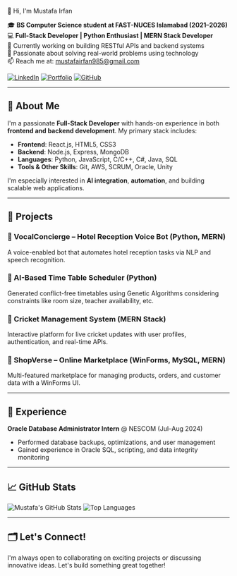 👋 Hi, I'm Mustafa Irfan

🎓 **BS Computer Science student at FAST-NUCES Islamabad (2021–2026)**  
💻 **Full-Stack Developer | Python Enthusiast | MERN Stack Developer**  
🔭 Currently working on building RESTful APIs and backend systems  
📌 Passionate about solving real-world problems using technology  
📫 Reach me at: mustafairfan985@gmail.com  

[![LinkedIn](https://img.shields.io/badge/LinkedIn-blue?logo=linkedin&style=flat-square)](https://www.linkedin.com/in/mustafa-irfan10/)
[![Portfolio](https://img.shields.io/badge/Portfolio-Coming%20Soon-orange?style=flat-square)](#)
[![GitHub](https://img.shields.io/github/followers/yourusername?label=Follow&style=social)](https://github.com/yourusername)

---

## 🧠 About Me
I'm a passionate **Full-Stack Developer** with hands-on experience in both **frontend and backend development**. My primary stack includes:

- **Frontend**: React.js, HTML5, CSS3
- **Backend**: Node.js, Express, MongoDB
- **Languages**: Python, JavaScript, C/C++, C#, Java, SQL
- **Tools & Other Skills**: Git, AWS, SCRUM, Oracle, Unity

I'm especially interested in **AI integration**, **automation**, and building scalable web applications.

---

## 🚀 Projects

### 🔹 VocalConcierge – Hotel Reception Voice Bot (Python, MERN)
A voice-enabled bot that automates hotel reception tasks via NLP and speech recognition.

### 🔹 AI-Based Time Table Scheduler (Python)
Generated conflict-free timetables using Genetic Algorithms considering constraints like room size, teacher availability, etc.

### 🔹 Cricket Management System (MERN Stack)
Interactive platform for live cricket updates with user profiles, authentication, and real-time APIs.

### 🔹 ShopVerse – Online Marketplace (WinForms, MySQL, MERN)
Multi-featured marketplace for managing products, orders, and customer data with a WinForms UI.

---

## 💼 Experience

**Oracle Database Administrator Intern** @ NESCOM (Jul–Aug 2024)  
- Performed database backups, optimizations, and user management  
- Gained experience in Oracle SQL, scripting, and data integrity monitoring

---

## 📈 GitHub Stats

![Mustafa's GitHub Stats](https://github-readme-stats.vercel.app/api?username=yourusername&show_icons=true&theme=radical)
![Top Languages](https://github-readme-stats.vercel.app/api/top-langs/?username=yourusername&layout=compact&theme=radical)

---

## 🗂️ Let's Connect!
I'm always open to collaborating on exciting projects or discussing innovative ideas. Let's build something great together!


